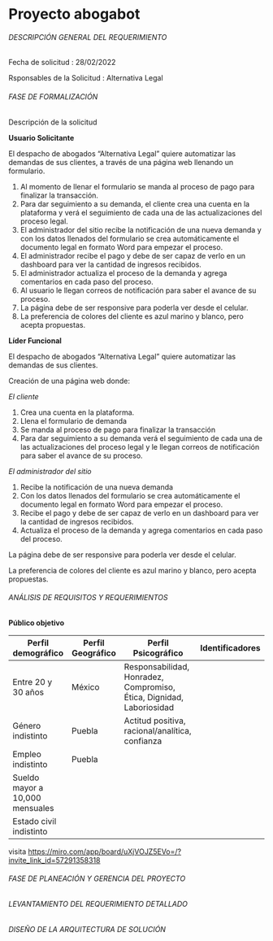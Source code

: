 # Proyecto abogabot 
###### DESCRIPCIÓN GENERAL DEL REQUERIMIENTO
Fecha de solicitud : 28/02/2022


Rsponsables de la Solicitud : Alternativa Legal
###### FASE DE FORMALIZACIÓN
Descripción de la solicitud

**Usuario Solicitante**


El despacho de abogados “Alternativa Legal” quiere automatizar las demandas de sus clientes, a través de una página web llenando un formulario.

1.	Al momento de llenar el formulario se manda al proceso de pago para finalizar la transacción.
2.	Para dar seguimiento a su demanda, el cliente crea una cuenta en la plataforma y verá el seguimiento de cada una de las actualizaciones del proceso legal.
3.	El administrador del sitio recibe la notificación de una nueva demanda y con los datos llenados del formulario se crea automáticamente el documento legal en formato Word para empezar el proceso.
4.	El administrador recibe el pago y debe de ser capaz de verlo en un dashboard para ver la cantidad de ingresos recibidos.
5.	El administrador actualiza el proceso de la demanda y agrega comentarios en cada paso del proceso.
6.	Al usuario le llegan correos de notificación para saber el avance de su proceso.
7.	La página debe de ser responsive para poderla ver desde el celular.
8.	La preferencia de colores del cliente es azul marino y blanco, pero acepta propuestas.

**Líder Funcional**

El despacho de abogados “Alternativa Legal” quiere automatizar las demandas de sus clientes.

Creación de una página web donde:

*El cliente* 
1.	Crea una cuenta en la plataforma.
2.	Llena el formulario de demanda
3.	Se manda al proceso de pago para finalizar la transacción
4.	Para dar seguimiento a su demanda verá el seguimiento de cada una de las actualizaciones del proceso legal y le llegan correos de notificación para saber el avance de su proceso.

*El administrador del sitio*
1.	Recibe la notificación de una nueva demanda 
2.	Con los datos llenados del formulario se crea automáticamente el documento legal en formato Word para empezar el proceso.
3.	Recibe el pago y debe de ser capaz de verlo en un dashboard para ver la cantidad de ingresos recibidos.
4.	Actualiza el proceso de la demanda y agrega comentarios en cada paso del proceso.


La página debe de ser responsive para poderla ver desde el celular.


La preferencia de colores del cliente es azul marino y blanco, pero acepta propuestas.

###### ANÁLISIS DE REQUISITOS Y REQUERIMIENTOS 

**Público objetivo**

| Perfil demográfico | Perfil Geográfico | Perfil Psicográfico | Identificadores |
| ------------- | ------------- | ------------- | ------------- |
| Entre 20 y 30 años  | México  | Responsabilidad, Honradez, Compromiso, Ética, Dignidad, Laboriosidad |
| Género indistinto | Puebla  | Actitud positiva, racional/analítica, confianza |
| Empleo indistinto | Puebla | | |
| Sueldo mayor a 10,000 mensuales | | |
Estado civil indistinto | | | 

visita https://miro.com/app/board/uXjVOJZ5EVo=/?invite_link_id=57291358318

###### FASE DE PLANEACIÓN Y GERENCIA DEL PROYECTO

###### LEVANTAMIENTO DEL REQUERIMIENTO DETALLADO

###### DISEÑO DE LA ARQUITECTURA DE SOLUCIÓN 
